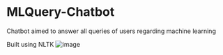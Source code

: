 # MLQuery-Chatbot

Chatbot aimed to answer all queries of users regarding machine learning

Built using NLTK
![image](https://user-images.githubusercontent.com/63719111/175827201-667cc677-b2c3-4fdd-943f-872a2c447d92.png)
